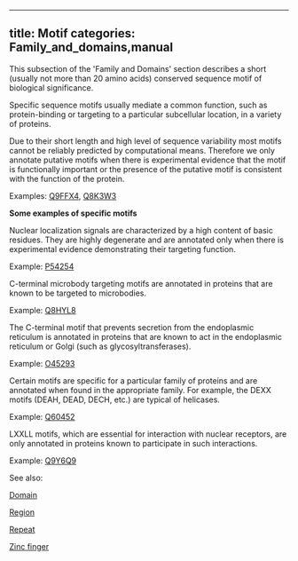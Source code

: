 
---
title: Motif
categories: Family_and_domains,manual
---

This subsection of the 'Family and Domains' section describes a short (usually not more than 20 amino acids) conserved sequence motif of biological significance.

Specific sequence motifs usually mediate a common function, such as protein-binding or targeting to a particular subcellular location, in a variety of proteins.

Due to their short length and high level of sequence variability most motifs cannot be reliably predicted by computational means. Therefore we only annotate putative motifs when there is experimental evidence that the motif is functionally important or the presence of the putative motif is consistent with the function of the protein.  
  
Examples: [Q9FFX4](http://www.uniprot.org/uniprot/Q9FFX4#family_and_domains), [Q8K3W3](http://www.uniprot.org/uniprot/Q8K3W3#family_and_domains)

**Some examples of specific motifs**

Nuclear localization signals are characterized by a high content of basic residues. They are highly degenerate and are annotated only when there is experimental evidence demonstrating their targeting function.  
  
Example: [P54254](http://www.uniprot.org/uniprot/P54254#family_and_domains)

C-terminal microbody targeting motifs are annotated in proteins that are known to be targeted to microbodies.  
  
Example: [Q8HYL8](http://www.uniprot.org/uniprot/Q8HYL8#family_and_domains)

The C-terminal motif that prevents secretion from the endoplasmic reticulum is annotated in proteins that are known to act in the endoplasmic reticulum or Golgi (such as glycosyltransferases).  
  
Example: [O45293](http://www.uniprot.org/uniprot/O45293#family_and_domains)

Certain motifs are specific for a particular family of proteins and are annotated when found in the appropriate family. For example, the DEXX motifs (DEAH, DEAD, DECH, etc.) are typical of helicases.  
  
Example: [Q60452](http://www.uniprot.org/uniprot/Q60452#family_and_domains)

LXXLL motifs, which are essential for interaction with nuclear receptors, are only annotated in proteins known to participate in such interactions.  
  
Example: [Q9Y6Q9](http://www.uniprot.org/uniprot/Q9Y6Q9#family_and_domains)

See also:

[Domain](http://www.uniprot.org/help/domain)  
  
[Region](http://www.uniprot.org/help/region)  
  
[Repeat](http://www.uniprot.org/help/repeat)  
  
[Zinc finger](http://www.uniprot.org/help/zn%5Ffing)
        